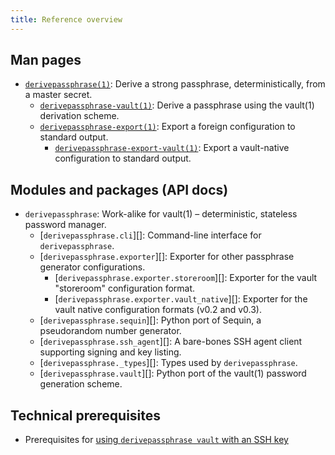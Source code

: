 ```yaml
---
title: Reference overview
---
```


## Man pages

* [`derivepassphrase(1)`][top_man]: Derive a strong passphrase, deterministically, from a master secret.
    * [`derivepassphrase-vault(1)`][vault_man]: Derive a passphrase using the vault(1) derivation scheme.
    * [`derivepassphrase-export(1)`][export_man]: Export a foreign configuration to standard output.
        * [`derivepassphrase-export-vault(1)`][export_vault_man]: Export a vault-native configuration to standard output.

## Modules and packages (API docs)

* `derivepassphrase`: Work-alike for vault(1) – deterministic, stateless password manager.
    * [`derivepassphrase.cli`][]: Command-line interface for `derivepassphrase`.
    * [`derivepassphrase.exporter`][]: Exporter for other passphrase generator configurations.
        * [`derivepassphrase.exporter.storeroom`][]: Exporter for the vault "storeroom" configuration format.
        * [`derivepassphrase.exporter.vault_native`][]: Exporter for the vault native configuration formats (v0.2 and v0.3).
    * [`derivepassphrase.sequin`][]: Python port of Sequin, a pseudorandom number generator.
    * [`derivepassphrase.ssh_agent`][]: A bare-bones SSH agent client supporting signing and key listing.
    * [`derivepassphrase._types`][]: Types used by `derivepassphrase`.
    * [`derivepassphrase.vault`][]: Python port of the vault(1) password generation scheme.

## Technical prerequisites

* Prerequisites for [using `derivepassphrase vault` with an SSH key][PREREQ_SSH_KEY]

  [top_man]: derivepassphrase.1.md
  [vault_man]: derivepassphrase-vault.1.md
  [export_man]: derivepassphrase-export.1.md
  [export_vault_man]: derivepassphrase-export-vault.1.md

  [PREREQ_SSH_KEY]: prerequisites-ssh-key.md
